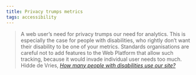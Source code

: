 ```yaml
---
title: Privacy trumps metrics
tags: accessibility
---
```

<blockquote>
A web user’s need for privacy trumps our need for analytics. This is especially the case for people with disabilities, who rightly don’t want their disability to be one of your metrics. Standards organisations are careful not to add features to the Web Platform that allow such tracking, because it would invade individual user needs too much.
<footer>Hidde de Vries, <cite><a href="https://hiddedevries.nl/en/blog/2021-12-05-how-many-people-with-disabilities-use-our-site">How many people with disabilities use our site?</a></cite></footer>
</blockquote>

